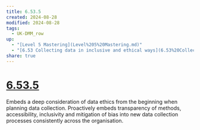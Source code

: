 ```yaml
---
title: 6.53.5
created: 2024-08-28
modified: 2024-08-28
tags:
  - UK-DMM_row
up:
  - "[Level 5 Mastering](Level%205%20Mastering.md)"
  - "[6.53 Collecting data in inclusive and ethical ways](6.53%20Collecting%20data%20in%20inclusive%20and%20ethical%20ways.md)"
share: true
---
```

# [6.53.5](6.53.5.md)

Embeds a deep consideration of data ethics from the beginning when planning data collection. Proactively embeds transparency of methods, accessibility, inclusivity and mitigation of bias into new data collection processes consistently across the organisation.
